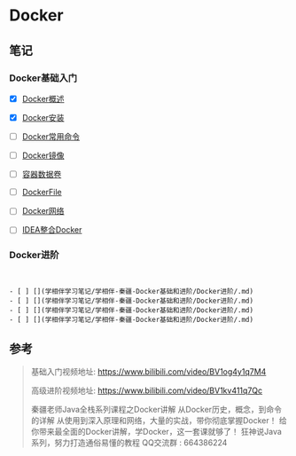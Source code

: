 # Docker

## 笔记

### Docker基础入门

- [x] [Docker概述](学相伴学习笔记/学相伴-秦疆-Docker基础和进阶/Docker基础入门/01-Docker概述.md)
- [x] [Docker安装](学相伴学习笔记/学相伴-秦疆-Docker基础和进阶/Docker基础入门/02-Docker安装.md)
- [ ] [Docker常用命令](学相伴学习笔记/学相伴-秦疆-Docker基础和进阶/Docker基础入门/03-Docker常用命令.md)
- [ ] [Docker镜像](学相伴学习笔记/学相伴-秦疆-Docker基础和进阶/Docker基础入门/04-Docker镜像讲解.md)
- [ ] [容器数据卷](学相伴学习笔记/学相伴-秦疆-Docker基础和进阶/Docker基础入门/05-容器数据卷.md)
- [ ] [DockerFile](学相伴学习笔记/学相伴-秦疆-Docker基础和进阶/Docker基础入门/06-DockerFile.md)
- [ ] [Docker网络](学相伴学习笔记/学相伴-秦疆-Docker基础和进阶/Docker基础入门/07-Docker网络讲解.md)
- [ ] [IDEA整合Docker](学相伴学习笔记/学相伴-秦疆-Docker基础和进阶/Docker基础入门/08-IDEA整合Docker.md)



### Docker进阶

```


- [ ] [](学相伴学习笔记/学相伴-秦疆-Docker基础和进阶/Docker进阶/.md)
- [ ] [](学相伴学习笔记/学相伴-秦疆-Docker基础和进阶/Docker进阶/.md)
- [ ] [](学相伴学习笔记/学相伴-秦疆-Docker基础和进阶/Docker进阶/.md)
- [ ] [](学相伴学习笔记/学相伴-秦疆-Docker基础和进阶/Docker进阶/.md)
```



## 参考

> 基础入门视频地址: https://www.bilibili.com/video/BV1og4y1q7M4
>
> 高级进阶视频地址: https://www.bilibili.com/video/BV1kv411q7Qc
>
> 秦疆老师Java全栈系列课程之Docker讲解 从Docker历史，概念，到命令的详解 从使用到深入原理和网络，大量的实战，带你彻底掌握Docker！ 给你带来最全面的Docker讲解，学Docker，这一套课就够了！ 狂神说Java系列，努力打造通俗易懂的教程 QQ交流群 : 664386224